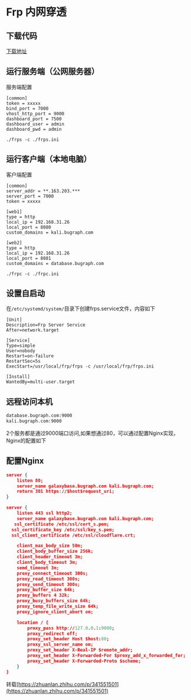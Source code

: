 # Frp 内网穿透


## 下载代码
[下载地址](https://github.com/fatedier/frp/releases)

## 运行服务端（公网服务器）

服务端配置

```
[common]
token = xxxxx
bind_port = 7000
vhost_http_port = 9000
dashboard_port = 7500
dashboard_user = admin
dashboard_pwd = admin
```

```
./frps -c ./frps.ini
```

## 运行客户端（本地电脑）

客户端配置

```
[common]
server_addr = **.163.203.***
server_port = 7000
token = xxxxx

[web1]
type = http
local_ip = 192.168.31.26
local_port = 8080
custom_domains = kali.bugraph.com

[web2]
type = http
local_ip = 192.168.31.26
local_port = 8081
custom_domains = database.bugraph.com
```

```
./frpc -c ./frpc.ini
```

## 设置自启动
在`/etc/systemd/system/`目录下创建frps.service文件，内容如下

```
[Unit]
Description=Frp Server Service
After=network.target

[Service]
Type=simple
User=nobody
Restart=on-failure
RestartSec=5s
ExecStart=/usr/local/frp/frps -c /usr/local/frp/frps.ini

[Install]
WantedBy=multi-user.target
```

## 远程访问本机

```bash
database.bugraph.com:9000
kali.bugraph.com:9000
```

2个服务都是通过9000端口访问,如果想通过80，可以通过配置Nginx实现，Nginx的配置如下

## 配置Nginx


```json
server {
    listen 80;
    server_name galaxybase.bugraph.com kali.bugraph.com;
    return 301 https://$host$request_uri;
}

server {
    listen 443 ssl http2;
    server_name galaxybase.bugraph.com kali.bugraph.com;
   ssl_certificate /etc/ssl/cert_s.pem;
  ssl_certificate_key /etc/ssl/key_s.pem;
  ssl_client_certificate /etc/ssl/cloudflare.crt;

    client_max_body_size 50m;
    client_body_buffer_size 256k;
    client_header_timeout 3m;
    client_body_timeout 3m;
    send_timeout 3m;
    proxy_connect_timeout 300s;
    proxy_read_timeout 300s;
    proxy_send_timeout 300s;
    proxy_buffer_size 64k;
    proxy_buffers 4 32k;
    proxy_busy_buffers_size 64k;
    proxy_temp_file_write_size 64k;
    proxy_ignore_client_abort on;

    location / {
        proxy_pass http://127.0.0.1:9000;
        proxy_redirect off;
        proxy_set_header Host $host:80;
        proxy_ssl_server_name on;
        proxy_set_header X-Real-IP $remote_addr;
        proxy_set_header X-Forwarded-For $proxy_add_x_forwarded_for;
        proxy_set_header X-Forwarded-Proto $scheme;
    }
}
```




转载[https://zhuanlan.zhihu.com/p/341551501](https://zhuanlan.zhihu.com/p/341551501)
